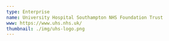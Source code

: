 ```yaml
---
type: Enterprise
name: University Hospital Southampton NHS Foundation Trust
www: https://www.uhs.nhs.uk/
thumbnail: ./img/uhs-logo.png
--- 
```

